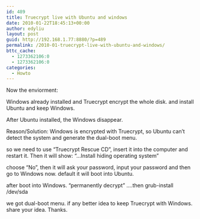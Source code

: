```yaml
---
id: 489
title: Truecrypt live with Ubuntu and windows
date: 2010-01-22T18:45:13+00:00
author: edyliu
layout: post
guid: http://192.168.1.77:8880/?p=489
permalink: /2010-01-truecrypt-live-with-ubuntu-and-windows/
bttc_cache:
  - 1273362106:0
  - 1273362106:0
categories:
  - Howto
---
```

Now the enviorment:

Windows already installed and Truecrypt encrypt the whole disk. and install Ubuntu and keep Windows.

After Ubuntu installed, the Windows disappear.

Reason/Solution: Windows is encrypted with Truecrypt, so Ubuntu can&#8217;t detect the system and generate the dual-boot menu.

so we need to use &#8220;Truecrypt Rescue CD&#8221;, insert it into the computer and restart it. Then it will show: &#8220;&#8230;Install hiding operating system&#8221;

choose &#8220;No&#8221;, then it will ask your password, input your password and then go to Windows now. default it will boot into Ubuntu.

after boot into Windows. “permanently decrypt&#8221; &#8230;.then grub-install /dev/sda

we got dual-boot menu. if any better idea to keep Truecrypt with Windows. share your idea. Thanks.